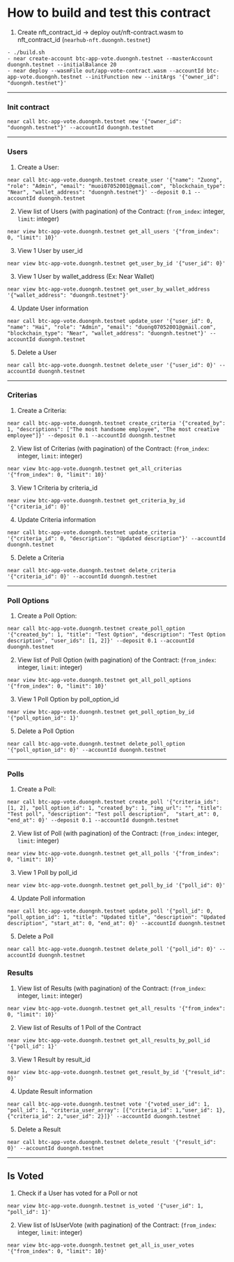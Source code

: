 # How to build and test this contract

1. Create nft_contract_id -> deploy out/nft-contract.wasm to nft_contract_id (`nearhub-nft.duongnh.testnet`)

```
- ./build.sh
- near create-account btc-app-vote.duongnh.testnet --masterAccount duongnh.testnet --initialBalance 20
- near deploy --wasmFile out/app-vote-contract.wasm --accountId btc-app-vote.duongnh.testnet --initFunction new --initArgs '{"owner_id": "duongnh.testnet"}'
```

---

### Init contract

```
near call btc-app-vote.duongnh.testnet new '{"owner_id": "duongnh.testnet"}' --accountId duongnh.testnet
```

---

### Users

1. Create a User:

```
near call btc-app-vote.duongnh.testnet create_user '{"name": "Zuong", "role": "Admin", "email": "muoi07052001@gmail.com", "blockchain_type": "Near", "wallet_address": "duongnh.testnet"}' --deposit 0.1 --accountId duongnh.testnet
```

2. View list of Users (with pagination) of the Contract: (`from_index`: integer, `limit`: integer)

```
near view btc-app-vote.duongnh.testnet get_all_users '{"from_index": 0, "limit": 10}'
```

3. View 1 User by user_id

```
near view btc-app-vote.duongnh.testnet get_user_by_id '{"user_id": 0}'
```

3. View 1 User by wallet_address (Ex: Near Wallet)

```
near view btc-app-vote.duongnh.testnet get_user_by_wallet_address '{"wallet_address": "duongnh.testnet"}'
```

4. Update User information

```
near call btc-app-vote.duongnh.testnet update_user '{"user_id": 0, "name": "Hai", "role": "Admin", "email": "duong07052001@gmail.com", "blockchain_type": "Near", "wallet_address": "duongnh.testnet"}' --accountId duongnh.testnet
```

5. Delete a User

```
near call btc-app-vote.duongnh.testnet delete_user '{"user_id": 0}' --accountId duongnh.testnet
```

---

### Criterias

1. Create a Criteria:

```
near call btc-app-vote.duongnh.testnet create_criteria '{"created_by": 1, "descriptions": ["The most handsome employee", "The most creative employee"]}' --deposit 0.1 --accountId duongnh.testnet
```

2. View list of Criterias (with pagination) of the Contract: (`from_index`: integer, `limit`: integer)

```
near view btc-app-vote.duongnh.testnet get_all_criterias '{"from_index": 0, "limit": 10}'
```

3. View 1 Criteria by criteria_id

```
near view btc-app-vote.duongnh.testnet get_criteria_by_id '{"criteria_id": 0}'
```

4. Update Criteria information

```
near call btc-app-vote.duongnh.testnet update_criteria '{"criteria_id": 0, "description": "Updated description"}' --accountId duongnh.testnet
```

5. Delete a Criteria

```
near call btc-app-vote.duongnh.testnet delete_criteria '{"criteria_id": 0}' --accountId duongnh.testnet
```

---

### Poll Options

1. Create a Poll Option:

```
near call btc-app-vote.duongnh.testnet create_poll_option '{"created_by": 1, "title": "Test Option", "description": "Test Option description", "user_ids": [1, 2]}' --deposit 0.1 --accountId duongnh.testnet
```

2. View list of Poll Option (with pagination) of the Contract: (`from_index`: integer, `limit`: integer)

```
near view btc-app-vote.duongnh.testnet get_all_poll_options '{"from_index": 0, "limit": 10}'
```

3. View 1 Poll Option by poll_option_id

```
near view btc-app-vote.duongnh.testnet get_poll_option_by_id '{"poll_option_id": 1}'
```

5. Delete a Poll Option

```
near call btc-app-vote.duongnh.testnet delete_poll_option '{"poll_option_id": 0}' --accountId duongnh.testnet
```

---

### Polls

1. Create a Poll:

```
near call btc-app-vote.duongnh.testnet create_poll '{"criteria_ids": [1, 2], "poll_option_id": 1, "created_by": 1, "img_url": "", "title": "Test poll", "description": "Test poll description",  "start_at": 0, "end_at": 0}' --deposit 0.1 --accountId duongnh.testnet
```

2. View list of Poll (with pagination) of the Contract: (`from_index`: integer, `limit`: integer)

```
near view btc-app-vote.duongnh.testnet get_all_polls '{"from_index": 0, "limit": 10}'
```

3. View 1 Poll by poll_id

```
near view btc-app-vote.duongnh.testnet get_poll_by_id '{"poll_id": 0}'
```

4. Update Poll information

```
near call btc-app-vote.duongnh.testnet update_poll '{"poll_id": 0, "poll_option_id": 1, "title": "Updated title", "description": "Updated description", "start_at": 0, "end_at": 0}' --accountId duongnh.testnet
```

5. Delete a Poll

```
near call btc-app-vote.duongnh.testnet delete_poll '{"poll_id": 0}' --accountId duongnh.testnet
```


### Results
1. View list of Results (with pagination) of the Contract: (`from_index`: integer, `limit`: integer)

```
near view btc-app-vote.duongnh.testnet get_all_results '{"from_index": 0, "limit": 10}'
```

2. View list of Results of 1 Poll of the Contract

```
near view btc-app-vote.duongnh.testnet get_all_results_by_poll_id '{"poll_id": 1}'
```

3. View 1 Result by result_id

```
near view btc-app-vote.duongnh.testnet get_result_by_id '{"result_id": 0}'
```

4. Update Result information

```
near call btc-app-vote.duongnh.testnet vote '{"voted_user_id": 1, "poll_id": 1, "criteria_user_array": [{"criteria_id": 1,"user_id": 1}, {"criteria_id": 2,"user_id": 2}]}' --accountId duongnh.testnet
```

5. Delete a Result

```
near call btc-app-vote.duongnh.testnet delete_result '{"result_id": 0}' --accountId duongnh.testnet
```

---
## Is Voted
1. Check if a User has voted for a Poll or not
```
near view btc-app-vote.duongnh.testnet is_voted '{"user_id": 1, "poll_id": 1}'
```

2. View list of IsUserVote (with pagination) of the Contract: (`from_index`: integer, `limit`: integer)
```
near view btc-app-vote.duongnh.testnet get_all_is_user_votes '{"from_index": 0, "limit": 10}'
```